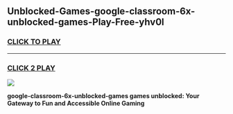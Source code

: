 
## Unblocked-Games-google-classroom-6x-unblocked-games-Play-Free-yhv0l
<h3>
<a href="https://premium76.site?title=google-classroom-6x-unblocked-games&ref=22A">CLICK TO PLAY</a></h3>
<hr>

<h3>
<a href="https://premium76.site?title=google-classroom-6x-unblocked-games&ref=22A">CLICK 2 PLAY</a>
  
</h3>

<a href="https://premium76.site?title=google-classroom-6x-unblocked-games&ref=22A"><img src="https://clearcache.store/games.png"></a>


**google-classroom-6x-unblocked-games games unblocked: Your Gateway to Fun and Accessible Online Gaming**
